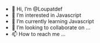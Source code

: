 - 👋 Hi, I’m @Loupatdef
- 👀 I’m interested in Javascript
- 🌱 I’m currently learning Javascript
- 💞️ I’m looking to collaborate on ...
- 📫 How to reach me ...

<!---
Loupatdef/Loupatdef is a ✨ special ✨ repository because its `README.md` (this file) appears on your GitHub profile.
You can click the Preview link to take a look at your changes.
--->
